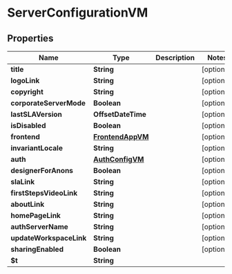 

# ServerConfigurationVM


## Properties

| Name | Type | Description | Notes |
|------------ | ------------- | ------------- | -------------|
|**title** | **String** |  |  [optional] |
|**logoLink** | **String** |  |  [optional] |
|**copyright** | **String** |  |  [optional] |
|**corporateServerMode** | **Boolean** |  |  [optional] |
|**lastSLAVersion** | **OffsetDateTime** |  |  [optional] |
|**isDisabled** | **Boolean** |  |  [optional] |
|**frontend** | [**FrontendAppVM**](FrontendAppVM.md) |  |  [optional] |
|**invariantLocale** | **String** |  |  [optional] |
|**auth** | [**AuthConfigVM**](AuthConfigVM.md) |  |  [optional] |
|**designerForAnons** | **Boolean** |  |  [optional] |
|**slaLink** | **String** |  |  [optional] |
|**firstStepsVideoLink** | **String** |  |  [optional] |
|**aboutLink** | **String** |  |  [optional] |
|**homePageLink** | **String** |  |  [optional] |
|**authServerName** | **String** |  |  [optional] |
|**updateWorkspaceLink** | **String** |  |  [optional] |
|**sharingEnabled** | **Boolean** |  |  [optional] |
|**$t** | **String** |  |  |



